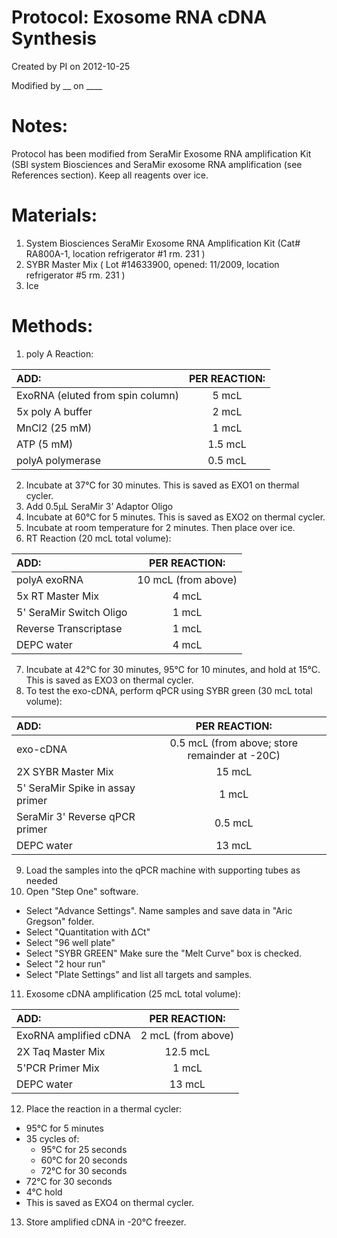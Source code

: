 Protocol: Exosome RNA cDNA Synthesis
====================================
Created by PI on 2012-10-25

Modified by __ on ____

# Notes:

Protocol has been modified from SeraMir Exosome RNA amplification Kit (SBI system Biosciences and SeraMir exosome RNA amplification (see References section).
Keep all reagents over ice. 

# Materials:

1. System Biosciences SeraMir Exosome RNA Amplification Kit (Cat# RA800A-1, location refrigerator #1 rm. 231 )
2. SYBR Master Mix ( Lot #14633900, opened: 11/2009, location refrigerator #5 rm. 231 ) 
3. Ice

# Methods:

1. poly A Reaction: 

| ADD:                            | PER REACTION: |
|:------------------------------|:---------------:|
|ExoRNA (eluted from spin column) | 5 mcL         |
|5x poly A buffer                 | 2 mcL         |
|MnCl2 (25 mM)                    | 1 mcL         |
| ATP (5 mM)                      | 1.5 mcL       |
| polyA polymerase                | 0.5 mcL       |

2. Incubate at 37°C for 30 minutes. This is saved as EXO1 on thermal cycler. 
3. Add 0.5µL SeraMir 3’ Adaptor Oligo 
4. Incubate at 60°C for 5 minutes. This is saved as EXO2 on thermal cycler. 
5. Incubate at room temperature for 2 minutes. Then place over ice. 
6. RT Reaction (20 mcL total volume): 

| ADD:                            | PER REACTION: |
|:------------------------------|:---------------:|
|polyA exoRNA     | 10 mcL (from above) |
|5x RT Master Mix            | 4 mcL         |
|5' SeraMir Switch Oligo                  | 1 mcL         |
| Reverse Transcriptase                   | 1 mcL       |
| DEPC water               | 4 mcL       |

7. Incubate at 42°C for 30 minutes, 95°C for 10 minutes, and hold at 15°C. This is saved as EXO3 on thermal cycler.
8. To test the exo-cDNA, perform qPCR using SYBR green (30 mcL total volume): 

| ADD:                            | PER REACTION: |
|:------------------------------|:---------------:|
|exo-cDNA    | 0.5 mcL (from above; store remainder at -20C) |
|2X SYBR Master Mix            | 15 mcL         |
|5' SeraMir Spike in assay primer                 | 1 mcL         |
| SeraMir 3' Reverse qPCR primer                 | 0.5 mcL       |
| DEPC water               | 13 mcL       |

9. Load the samples into the qPCR machine with supporting tubes as needed
10. Open "Step One" software. 
   - Select "Advance Settings". Name samples and save data in "Aric Gregson" folder.  
   - Select "Quantitation with ΔCt" 
   - Select "96 well plate" 
   - Select "SYBR GREEN" Make sure the "Melt Curve" box is checked. 
   - Select "2 hour run" 
   - Select "Plate Settings" and list all targets and samples. 
11. Exosome cDNA amplification (25 mcL total volume):

| ADD:                            | PER REACTION: |
|:------------------------------|:---------------:|
|ExoRNA amplified cDNA    | 2 mcL (from above) |
|2X Taq Master Mix            | 12.5 mcL         |
|5'PCR Primer Mix                 | 1 mcL         |
| DEPC water               | 13 mcL       |

12. Place the reaction in a thermal cycler:
   - 95°C for 5 minutes 
   - 35 cycles of:
      - 95°C for 25 seconds
      - 60°C for 20 seconds
      - 72°C for 30 seconds
   - 72°C for 30 seconds 
   - 4°C hold 
   - This is saved as EXO4 on thermal cycler. 
13. Store amplified cDNA in -20°C freezer. 
